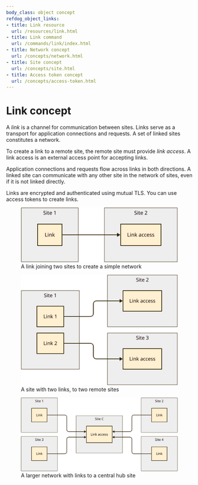 ```yaml
---
body_class: object concept
refdog_object_links:
- title: Link resource
  url: /resources/link.html
- title: Link command
  url: /commands/link/index.html
- title: Network concept
  url: /concepts/network.html
- title: Site concept
  url: /concepts/site.html
- title: Access token concept
  url: /concepts/access-token.html
---
```


# Link concept

<section>

A _link_ is a channel for communication between sites.  Links
serve as a transport for application connections and requests.
A set of linked sites constitutes a network.

To create a link to a remote site, the remote site must provide
_link access_.  A link access is an external access point for
accepting links.

Application connections and requests flow across links in both
directions.  A linked site can communicate with any other site
in the network of sites, even if it is not linked directly.

Links are encrypted and authenticated using mutual TLS.  You can
use access tokens to create links.

<figure>
  <img src="images/link-1.svg"/>
  <figcaption>A link joining two sites to create a simple network</figcaption>
</figure>

<figure>
  <img src="images/link-2.svg"/>
  <figcaption>A site with two links, to two remote sites</figcaption>
</figure>

<figure>
  <img src="images/link-3.svg"/>
  <figcaption>A larger network with links to a central hub site</figcaption>
</figure>

</section>
